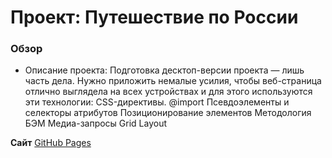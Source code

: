 # Проект: Путешествие по России

### Обзор
* Описание проекта: 
Подготовка десктоп-версии проекта — лишь часть дела. Нужно приложить немалые усилия, чтобы веб-страница отлично выглядела на всех устройствах и для этого используются эти технологии:
CSS-директивы. @import
Псевдоэлементы и селекторы атрибутов
Позиционирование элементов
Методология БЭМ
Медиа-запросы
Grid Layout


**Сайт**
[GitHub Pages](https://maxtish.github.io/russian-travel/) 
